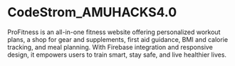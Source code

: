 # CodeStrom_AMUHACKS4.0
ProFitness is an all-in-one fitness website offering personalized workout plans, a shop for gear and supplements, first aid guidance, BMI and calorie tracking, and meal planning. With Firebase integration and responsive design, it empowers users to train smart, stay safe, and live healthier lives.
